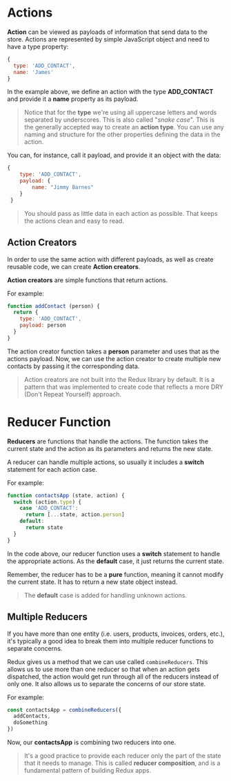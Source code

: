 # Actions

**Action** can be viewed as payloads of information that send data to the store.
Actions are represented by simple JavaScript object and need to have a type property:

```js
{
  type: 'ADD_CONTACT',
  name: 'James'
}
```

In the example above, we define an action with the type **ADD_CONTACT** and provide it a **name** property as its payload.

> Notice that for the **type** we're using all uppercase letters and words separated by underscores. This is also called "_snake case_". This is the generally accepted way to create an **action type**.
> You can use any naming and structure for the other properties defining the data in the action.

You can, for instance, call it payload, and provide it an object with the data:

```js
{
    type: 'ADD_CONTACT',
    payload: {
        name: "Jimmy Barnes"
    }
 }
```

> You should pass as little data in each action as possible. That keeps the actions clean and easy to read.

## Action Creators

In order to use the same action with different payloads, as well as create reusable code, we can create **Action creators**.

**Action creators** are simple functions that return actions.

For example:

```js
function addContact (person) {
  return {
    type: 'ADD_CONTACT',
    payload: person
  }
}
```

The action creator function takes a **person** parameter and uses that as the actions payload.
Now, we can use the action creator to create multiple new contacts by passing it the corresponding data.

> Action creators are not built into the Redux library by default. It is a pattern that was implemented to create code that reflects a more DRY (Don't Repeat Yourself) approach.

# Reducer Function

**Reducers** are functions that handle the actions.
The function takes the current state and the action as its parameters and returns the new state.

A reducer can handle multiple actions, so usually it includes a **switch** statement for each action case.

For example:

```js
function contactsApp (state, action) {
  switch (action.type) {
    case 'ADD_CONTACT':
      return [...state, action.person]
    default:
      return state
  }
}
```

In the code above, our reducer function uses a **switch** statement to handle the appropriate actions.
As the **default** case, it just returns the current state.

Remember, the reducer has to be a **pure** function, meaning it cannot modify the current state. It has to return a new state object instead.

> The **default** case is added for handling unknown actions.


## Multiple Reducers

If you have more than one entity (i.e. users, products, invoices, orders, etc.), it's typically a good idea to break them into multiple reducer functions to separate concerns.

Redux gives us a method that we can use called `combineReducers`. This allows us to use more than one reducer so that when an action gets dispatched, the action would get run through all of the reducers instead of only one. It also allows us to separate the concerns of our store state.

For example:

```js
const contactsApp = combineReducers({
  addContacts,
  doSomething
})
```

Now, our **contactsApp** is combining two reducers into one.
> It's a good practice to provide each reducer only the part of the state that it needs to manage. This is called **reducer composition**, and is a fundamental pattern of building Redux apps.
